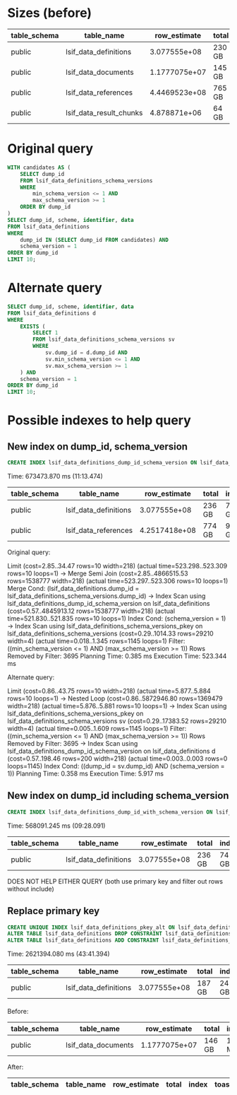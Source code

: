 # Sizes (before)

| table_schema | table_name              | row_estimate  | total  | index  | toast  | table   |
| ------------ | ----------------------- | ------------- | ------ | ------ | ------ | ------- |
| public       | lsif_data_definitions   | 3.077555e+08  | 230 GB | 68 GB  | 186 MB | 162 GB  |
| public       | lsif_data_documents     | 1.1777075e+07 | 145 GB | 793 MB | 141 GB | 3159 MB |
| public       | lsif_data_references    | 4.4469523e+08 | 765 GB | 83 GB  | 432 GB | 250 GB  |
| public       | lsif_data_result_chunks | 4.878871e+06  | 64 GB  | 105 MB | 64 GB  | 284 MB  |

# Original query

```sql
WITH candidates AS (
	SELECT dump_id
	FROM lsif_data_definitions_schema_versions
	WHERE
		min_schema_version <= 1 AND
		max_schema_version >= 1
	ORDER BY dump_id
)
SELECT dump_id, scheme, identifier, data
FROM lsif_data_definitions
WHERE
	dump_id IN (SELECT dump_id FROM candidates) AND
	schema_version = 1
ORDER BY dump_id
LIMIT 10;
```

# Alternate query

```sql
SELECT dump_id, scheme, identifier, data
FROM lsif_data_definitions d
WHERE
    EXISTS (
        SELECT 1
        FROM lsif_data_definitions_schema_versions sv
        WHERE
            sv.dump_id = d.dump_id AND
            sv.min_schema_version <= 1 AND
            sv.max_schema_version >= 1
    ) AND
	schema_version = 1
ORDER BY dump_id
LIMIT 10;
```

# Possible indexes to help query

## New index on dump_id, schema_version

```sql
CREATE INDEX lsif_data_definitions_dump_id_schema_version ON lsif_data_definitions (dump_id, schema_version);
```

Time: 673473.870 ms (11:13.474)

| table_schema | table_name            | row_estimate  | total  | index | toast  | table  |
| ------------ | --------------------- | ------------- | ------ | ----- | ------ | ------ |
| public       | lsif_data_definitions | 3.077555e+08  | 236 GB | 74 GB | 186 MB | 162 GB |
| public       | lsif_data_references  | 4.2517418e+08 | 774 GB | 92 GB | 432 GB | 250 GB |

Original query:

Limit (cost=2.85..34.47 rows=10 width=218) (actual time=523.298..523.309 rows=10 loops=1)
-> Merge Semi Join (cost=2.85..4866515.53 rows=1538777 width=218) (actual time=523.297..523.306 rows=10 loops=1)
Merge Cond: (lsif_data_definitions.dump_id = lsif_data_definitions_schema_versions.dump_id)
-> Index Scan using lsif_data_definitions_dump_id_schema_version on lsif_data_definitions (cost=0.57..4845913.12 rows=1538777 width=218) (actual time=521.830..521.835 rows=10 loops=1)
Index Cond: (schema_version = 1)
-> Index Scan using lsif_data_definitions_schema_versions_pkey on lsif_data_definitions_schema_versions (cost=0.29..1014.33 rows=29210 width=4) (actual time=0.018..1.345 rows=1145 loops=1)
Filter: ((min_schema_version <= 1) AND (max_schema_version >= 1))
Rows Removed by Filter: 3695
Planning Time: 0.385 ms
Execution Time: 523.344 ms

Alternate query:

Limit (cost=0.86..43.75 rows=10 width=218) (actual time=5.877..5.884 rows=10 loops=1)
-> Nested Loop (cost=0.86..5872946.80 rows=1369479 width=218) (actual time=5.876..5.881 rows=10 loops=1)
-> Index Scan using lsif_data_definitions_schema_versions_pkey on lsif_data_definitions_schema_versions sv (cost=0.29..17383.52 rows=29210 width=4) (actual time=0.005..1.609 rows=1145 loops=1)
Filter: ((min_schema_version <= 1) AND (max_schema_version >= 1))
Rows Removed by Filter: 3695
-> Index Scan using lsif_data_definitions_dump_id_schema_version on lsif_data_definitions d (cost=0.57..198.46 rows=200 width=218) (actual time=0.003..0.003 rows=0 loops=1145)
Index Cond: ((dump_id = sv.dump_id) AND (schema_version = 1))
Planning Time: 0.358 ms
Execution Time: 5.917 ms

## New index on dump_id including schema_version

```sql
CREATE INDEX lsif_data_definitions_dump_id_with_schema_version ON lsif_data_definitions (dump_id) INCLUDE (schema_version);
```

Time: 568091.245 ms (09:28.091)

| table_schema | table_name            | row_estimate | total  | index | toast  | table  |
| ------------ | --------------------- | ------------ | ------ | ----- | ------ | ------ |
| public       | lsif_data_definitions | 3.077555e+08 | 236 GB | 74 GB | 186 MB | 162 GB |

DOES NOT HELP EITHER QUERY (both use primary key and filter out rows without include)

## Replace primary key

```sql
CREATE UNIQUE INDEX lsif_data_definitions_pkey_alt ON lsif_data_definitions (dump_id, scheme, identifier) INCLUDE (schema_version);
ALTER TABLE lsif_data_definitions DROP CONSTRAINT lsif_data_definitions_pkey;
ALTER TABLE lsif_data_definitions ADD CONSTRAINT lsif_data_definitions_pkey PRIMARY KEY USING INDEX lsif_data_definitions_pkey_alt;
```

Time: 2621394.080 ms (43:41.394)

| table_schema | table_name            | row_estimate | total  | index | toast  | table  |
| ------------ | --------------------- | ------------ | ------ | ----- | ------ | ------ |
| public       | lsif_data_definitions | 3.077555e+08 | 187 GB | 24 GB | 186 MB | 162 GB |

####

Before:

| table_schema | table_name          | row_estimate  | total  | index   | toast  | table   |
| ------------ | ------------------- | ------------- | ------ | ------- | ------ | ------- |
| public       | lsif_data_documents | 1.1777075e+07 | 146 GB | 1045 MB | 141 GB | 3159 MB |

After:

| table_schema | table_name | row_estimate | total | index | toast | table |
| ------------ | ---------- | ------------ | ----- | ----- | ----- | ----- |

